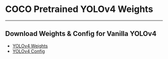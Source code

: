 # COCO Pretrained YOLOv4 Weights
---
## Download Weights & Config for Vanilla YOLOv4
- [YOLOv4 Weights](https://drive.google.com/open?id=1wv_LiFeCRYwtpkqREPeI13-gPELBDwuJ)
- [YOLOv4 Config](https://github.com/Tianxiaomo/pytorch-YOLOv4/blob/master/cfg/yolov4.cfg)
